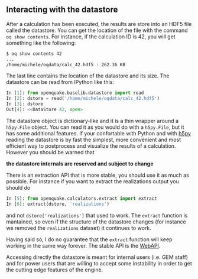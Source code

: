 ## Interacting with the datastore

After a calculation has been executed, the results are store into an HDF5
file called the datastore. You can get the location of the file with
the command `oq show contents`. For instance, if the calculation ID is 42,
you will get something like the following:

```bash
$ oq show contents 42
...
/home/michele/oqdata/calc_42.hdf5 : 262.36 KB
```

The last line contains the location of the datastore and its size.
The datastore can be read from IPython like this:

```python
In [1]: from openquake.baselib.datastore import read
In [2]: dstore = read('/home/michele/oqdata/calc_42.hdf5')
In [3]: dstore
Out[4]: <<DataStore 42, open>
```

The datastore object is dictionary-like and it is a thin wrapper
around a `h5py.File` object. You can read it as you would do
with a `h5py.File`, but it has some additional features.
If your confortable with Python and with [h5py](
http://docs.h5py.org/en/latest/quick.html#quick) reading the
datastore is by fast the simplest, more convenient and most
efficient way to postprocess and visualize the results of
a calculation. However you should be warned that

**the datastore internals are reserved and subject to change**

There is an extraction API that is more stable, you should use
it as much as possible. For instance if you want to extract
the realizations output you should do

```python
In [5]: from openquake.calculators.extract import extract
In [6]: extract(dstore, 'realizations')
```

and not `dstore['realizations']` that used to work. The `extract`
function is mantained, so even if the structure of the datastore
changes (for instance we removed the `realizations` dataset) it
continues to work.

Having said so, I do no guarantee that the `extract` function will
keep working in the same way forever. The stable API is the
[WebAPI](web-api.md).

Accessing directly the datastore is meant for internal users (i.e. GEM
staff) and for power users that are willing to accept some instability
in order to get the cutting edge features of the engine.
